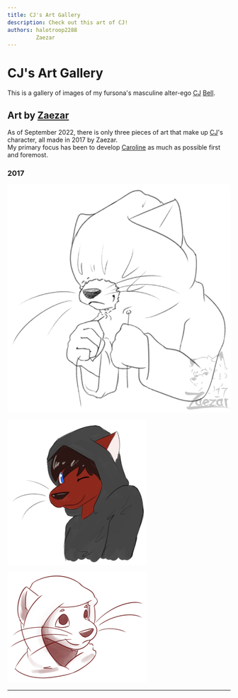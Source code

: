 ```yaml
---
title: CJ's Art Gallery
description: Check out this art of CJ!
authors: halotroop2288
         Zaezar
---
```


# CJ's Art Gallery

This is a gallery of images of my fursona's masculine alter-ego [CJ] [Bell](/caroline/characters/cj).


## Art by [Zaezar](https://www.zaezardraws.com)

As of September 2022, there is only three pieces of art that make up [CJ]'s character, all made in 2017 by Zaezar.<br/>
My primary focus has been to develop [Caroline] as much as possible first and foremost.

### 2017

[![An uncolored doodle of CJ pulling the drawstrings on his hoodie so that the hood encloses his face, with only his snout poking out.](images/hoodie_by_zaezar.png "Hoodie - March 2017")](https://www.deviantart.com/zaezardraws/art/Doodle-Hoodie-670498589)

[![A flat-color doodle of CJ, seen in a wrinkled grey hoodie with messy hair, winking at the viewer](images/cj_by_zaezar.png "CJ - Zaezar, June 2017")](https://www.deviantart.com/zaezardraws/art/Twitch-Freebs-688904386)


[![A three-quarters view uncolored bust of CJ looking up into space](images/cj_treat_by_zaezar.png "Treat - October 2017")](https://www.deviantart.com/zaezardraws/art/Art-or-Treat-Round-2-712744021)

---

<!-- Static Links -->

[CJ]:/caroline/characters/cj
[Caroline]:/caroline/characters/caroline
